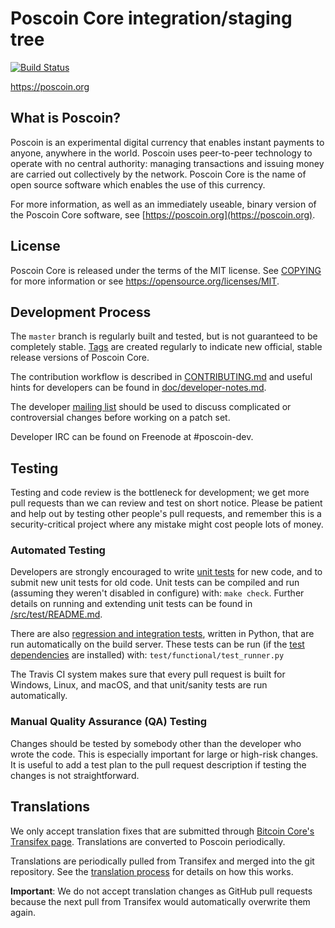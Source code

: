 Poscoin Core integration/staging tree
=====================================

[![Build Status](https://travis-ci.org/poscoin-project/poscoin.svg?branch=master)](https://travis-ci.org/poscoin-project/poscoin)

https://poscoin.org

What is Poscoin?
----------------

Poscoin is an experimental digital currency that enables instant payments to
anyone, anywhere in the world. Poscoin uses peer-to-peer technology to operate
with no central authority: managing transactions and issuing money are carried
out collectively by the network. Poscoin Core is the name of open source
software which enables the use of this currency.

For more information, as well as an immediately useable, binary version of
the Poscoin Core software, see [https://poscoin.org](https://poscoin.org).

License
-------

Poscoin Core is released under the terms of the MIT license. See [COPYING](COPYING) for more
information or see https://opensource.org/licenses/MIT.

Development Process
-------------------

The `master` branch is regularly built and tested, but is not guaranteed to be
completely stable. [Tags](https://github.com/poscoin-project/poscoin/tags) are created
regularly to indicate new official, stable release versions of Poscoin Core.

The contribution workflow is described in [CONTRIBUTING.md](CONTRIBUTING.md)
and useful hints for developers can be found in [doc/developer-notes.md](doc/developer-notes.md).

The developer [mailing list](https://groups.google.com/forum/#!forum/poscoin-dev)
should be used to discuss complicated or controversial changes before working
on a patch set.

Developer IRC can be found on Freenode at #poscoin-dev.

Testing
-------

Testing and code review is the bottleneck for development; we get more pull
requests than we can review and test on short notice. Please be patient and help out by testing
other people's pull requests, and remember this is a security-critical project where any mistake might cost people
lots of money.

### Automated Testing

Developers are strongly encouraged to write [unit tests](src/test/README.md) for new code, and to
submit new unit tests for old code. Unit tests can be compiled and run
(assuming they weren't disabled in configure) with: `make check`. Further details on running
and extending unit tests can be found in [/src/test/README.md](/src/test/README.md).

There are also [regression and integration tests](/test), written
in Python, that are run automatically on the build server.
These tests can be run (if the [test dependencies](/test) are installed) with: `test/functional/test_runner.py`

The Travis CI system makes sure that every pull request is built for Windows, Linux, and macOS, and that unit/sanity tests are run automatically.

### Manual Quality Assurance (QA) Testing

Changes should be tested by somebody other than the developer who wrote the
code. This is especially important for large or high-risk changes. It is useful
to add a test plan to the pull request description if testing the changes is
not straightforward.

Translations
------------

We only accept translation fixes that are submitted through [Bitcoin Core's Transifex page](https://www.transifex.com/projects/p/bitcoin/).
Translations are converted to Poscoin periodically.

Translations are periodically pulled from Transifex and merged into the git repository. See the
[translation process](doc/translation_process.md) for details on how this works.

**Important**: We do not accept translation changes as GitHub pull requests because the next
pull from Transifex would automatically overwrite them again.

